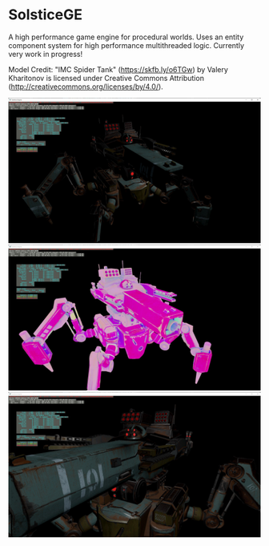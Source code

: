 # SolsticeGE

A high performance game engine for procedural worlds. Uses an entity component system for high performance multithreaded logic. Currently very work in progress!

Model Credit:
"IMC Spider Tank" (https://skfb.ly/o6TGw) by Valery Kharitonov is licensed under Creative Commons Attribution (http://creativecommons.org/licenses/by/4.0/).

![screenshot](./screenshots/sc2.jpg)
![screenshot](./screenshots/sc1.jpg)
![screenshot](./screenshots/sc3.jpg)
